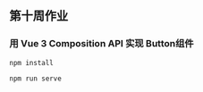 

## 第十周作业

### 用 Vue 3  Composition API   实现 Button组件



```
npm install
```



```
npm run serve
```





